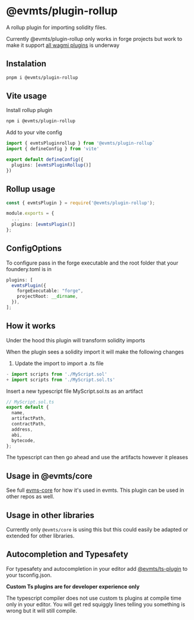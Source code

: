 # @evmts/plugin-rollup

A rollup plugin for importing solidity files.

Currently @evmts/plugin-rollup only works in forge projects but work to make it support [all wagmi plugins](https://wagmi.sh/cli/plugins) is underway

## Instalation

```bash
pnpm i @evmts/plugin-rollup
```

## Vite usage

Install rollup plugin

```bash
npm i @evmts/plugin-rollup
```

Add to your vite config

```typescript
import { evmtsPluginrollup } from '@evmts/plugin-rollup`
import { defineConfig } from 'vite'

export default defineConfig({
  plugins: [evmtsPluginRollup()]
})
```

## Rollup usage

```typescript
const { evmtsPlugin } = require('@evmts/plugin-rollup');

module.exports = {
  ...
  plugins: [evmtsPlugin()]
};
```

## ConfigOptions

To configure pass in the forge executable and the root folder that your foundery.toml is in

```typescript
plugins: [
  evmtsPlugin({
    forgeExecutable: "forge",
    projectRoot: __dirname,
  }),
];
```

## How it works

Under the hood this plugin will transform solidity imports

When the plugin sees a solidity import it will make the following changes

1. Update the import to import a .ts file

```typescript
- import scripts from './MyScript.sol'
+ import scripts from './MyScript.sol.ts'
```

Insert a new typescript file MyScript.sol.ts as an artifact

```typescript
// MyScript.sol.ts
export default {
  name,
  artifactPath,
  contractPath,
  address,
  abi,
  bytecode,
};
```

The typescript can then go ahead and use the artifacts however it pleases

## Usage in @evmts/core

See full [evms-core](https://github.com/evmts/evmts-monorepo-monorepo/tree/main/docs/evmts) for how it's used in evmts. This plugin can be used in other repos as well.

## Usage in other libraries

Currently only `@evmts/core` is using this but this could easily be adapted or extended for other libraries.

## Autocompletion and Typesafety

For typesafety and autocompletion in your editor add [@evmts/ts-plugin](https://github.com/evmts/evmts-monorepo-monorepo/tree/main/packages/ts-plugin) to your tsconfig.json.

**Custom Ts plugins are for developer experience only**

The typescript compiler does not use custom ts plugins at compile time only in your editor. You will get red squiggly lines telling you something is wrong but it will still compile.
